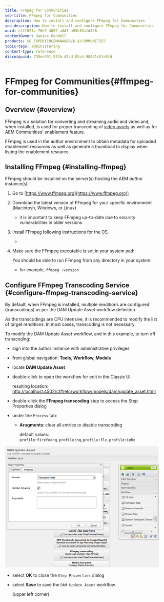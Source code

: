 ```yaml
---
title: FFmpeg for Communities
seo-title: FFmpeg for Communities
description: How to install and configure FFmpeg for Communities
seo-description: How to install and configure FFmpeg for Communities
uuid: ef2f821c-70e9-4889-a8d7-a93b10a1d428
contentOwner: Janice Kendall
products: SG_EXPERIENCEMANAGER/6.4/COMMUNITIES
topic-tags: administering
content-type: reference
discoiquuid: 739ec991-552b-42cd-85cd-984d1c9fe8fd
---
```


# FFmpeg for Communities{#ffmpeg-for-communities}

## Overview {#overview}

FFmpeg is a solution for converting and streaming audio and video and, when installed, is used for proper transcoding of [video assets](/help/sites-authoring/default-components-foundation.md#video) as well as for AEM Communities' enablement feature.

FFmpeg is used in the author environment to obtain metadata for uploaded enablement resources as well as generate a thumbnail to display when listing the enablement resource.

## Installing FFmpeg {#installing-ffmpeg}

FFmpeg should be installed on the server(s) hosting the AEM *author* instance(s).

1. Go to [https://www.ffmpeg.org](https://www.ffmpeg.org/) 
1. Download the latest version of FFmpeg for your specific environment (Macintosh, Windows, or Linux)

    * it is important to keep FFmpeg up-to-date due to security vulnerabilities in older versions

1. Install FFmpeg following instructions for the OS.

    *

1. Make sure the FFmpeg executable is set in your system path.  

   You should be able to run FFmpeg from any directory in your system.

    * for example, `ffmpeg -version`

## Configure FFmpeg Transcoding Service {#configure-ffmpeg-transcoding-service}

By default, when FFmpeg is installed, multiple renditions are configured (transcodings) as per the DAM Update Asset workflow definition.

As the transcodings are CPU intensive, it is recommended to modify the list of target renditions. In most cases, transcoding is not necessary.

To modify the DAM Update Asset workflow, and in this example, to turn off transcoding:

* sign into the author instance with administrative privileges
* from global navigation: **Tools, Workflow, Models**
* locate **DAM Update Asset**
* double-click to open the workflow for edit in the Classic UI 

  resulting location: [http://localhost:4502/cf#/etc/workflow/models/dam/update_asset.html](http://localhost:4502/cf#/etc/workflow/models/dam/update_asset.html)

* double-click the **FFmpeg transcoding** step to access the Step Properties dialog
* under the `Process` tab:

    * **Arugments**: clear all entries to disable transcoding  

      default values: `profile:firefoxhq,profile:hq,profile:flv,profile:iehq`

![](assets/chlimage_1-372.png)

* select **OK** to close the `Step Properties` dialog

* select **Save** to save the `DAM Update Asset` workflow  

  (upper left corner)

